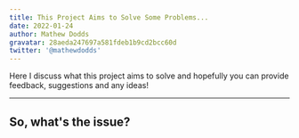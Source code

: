 ```yaml
---
title: This Project Aims to Solve Some Problems...
date: 2022-01-24
author: Mathew Dodds
gravatar: 28aeda247697a581fdeb1b9cd2bcc60d
twitter: '@mathewdodds'
---
```


Here I discuss what this project aims to solve and hopefully you can provide feedback, suggestions and any ideas!

---

## So, what's the issue?

  
